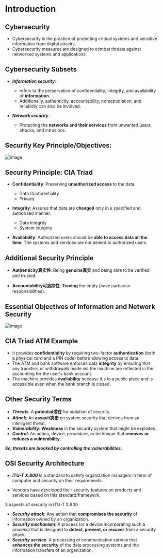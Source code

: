 # Introduction
## Cybersecurity

- Cybersecurity is the practice of protecting critical systems and sensitive information from digital attacks.
- Cybersecurity measures are designed to combat threats against networked systems and applications.

## Cybersecurity Subsets

- ___Information security___:
  - refers to the preservation of confidentiality, integrity, and availability of __information__.
  - Additionally, authenticity, accountability, nonrepudiation, and reliability can also be involved.

- ___Network security___ :
  - Protecting the __networks and their services__ from unwanted users, attacks, and intrusions.
 
## Security Key Principle/Objectives:

![image](https://github.com/wtxd1234/Network-Security/assets/41671135/d00bf32c-4883-4c32-a0ee-12f632271e81)

## Security Principle: CIA Triad

- __Confidentiality__: Preserving __unauthorized access__ to the data.
  - Data Confidentiality
  - Privacy

- __Integrity__: Assures that data are __changed__ only in a specified and authorized manner.
  - Data Integrity
  - System Integrity
 
- __Availability__: Authorized users should be __able to access data all the time__. The systems and services are not denied to authorized users.

## Additional Security Principle

- __Authenticity真实性__: Being __genuine真实__ and being able to be verified and trusted.

- __Accountability可追踪性__: __Tracing__ the entity (have particular responsibilities).

## Essential Objectives of Information and Network Security

![image](https://github.com/wtxd1234/Network-Security/assets/41671135/2ff16f01-35bf-49e4-8580-5f3dd9bcd0a5)

## CIA Triad ATM Example

- It provides __confidentiality__ by requiring two-factor __authentication__
(both a physical card and a PIN code) before allowing access to
data.
- The ATM and bank software enforces data __integrity__ by ensuring
that any transfers or withdrawals made via the machine are
reflected in the accounting for the user's bank account.
- The machine provides __availability__ because it's in a public place
and is accessible even when the bank branch is closed.

## Other Security Terms

- ___Threats___: A __potential潜在__ for violation of security.
- ___Attack___: An __assault突击__ on system security that derives from an
intelligent threat.
- ___Vulnerability___: __Weakness__ in the security system that might be
exploited.
- ___Control___: An action, device, procedure, or technique that
__removes or reduces a vulnerability__.

___So, threats are blocked by controlling the vulnerabilities.___

## OSI Security Architecture

- ___ITU-T X.800___ is a standard to satisfy organization managers in
term of computer and security on their requirements.

- Vendors have developed their security features on products
and services based on this standard/framework.

3 aspects of security in ITU-T X.800 
  - ___Security attack___: Any action that __compromises the security__ of
information owned by an organization.
  - ___Security mechanism___: A process (or a device incorporating
such a process) that is designed to __detect, prevent, or recover__
from a security attack.
  - ___Security service___: A processing or communication service that
__enhances the security__ of the data processing systems and the
information transfers of an organization.
